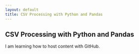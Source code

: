 ```yaml
---
layout: default
title: CSV Processing with Python and Pandas
---
```


## CSV Processing with Python and Pandas

I am learning how to host content with GitHub.
